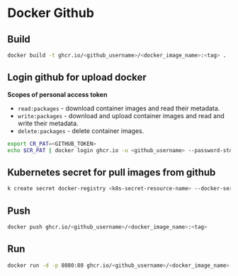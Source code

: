 # Docker Github

## Build
```bash
docker build -t ghcr.io/<github_username>/<docker_image_name>:<tag> .
```

## Login github for upload docker 
**Scopes of personal access token**
- `read:packages` - download container images and read their metadata.
- `write:packages` - download and upload container images and read and write their metadata.
- `delete:packages` - delete container images.

```bash
export CR_PAT=<GITHUB_TOKEN>
echo $CR_PAT | docker login ghcr.io -u <github_username> --password-stdin
```

## Kubernetes secret for pull images from github
```bash
k create secret docker-registry <k8s-secret-resource-name> --docker-server=https://ghcr.io --docker-username=<github_username> --docker-password=<GITHUB_TOKEN>
```

## Push
```bash
docker push ghcr.io/<github_username>/<docker_image_name>:<tag>
```

## Run
```bash
docker run -d -p 8080:80 ghcr.io/<github_username>/<docker_image_name>:<tag>
```